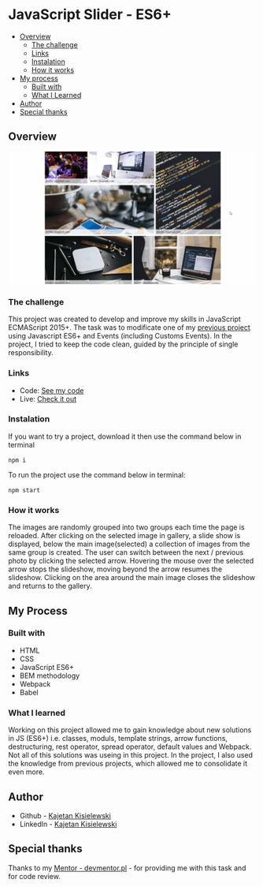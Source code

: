 # JavaScript Slider - ES6+

- [Overview](#overview)
  - [The challenge](#the-challenge)
  - [Links](#links)
  - [Instalation](#instalation)
  - [How it works](#how-it-works)
- [My process](#my-process)
  - [Built with](#built-with)
  - [What I Learned](#what-i-learned)
- [Author](#author)
- [Special thanks](#special-thanks)

## Overview

![](./assets/img/Animation.gif)

### The challenge

This project was created to develop and improve my skills in JavaScript ECMAScript 2015+.
The task was to modificate one of my [previous project](https://github.com/KajetanKisielewski/JavaScript-Slider-Events-) using Javascript ES6+ and Events (including Customs Events). In the project, I tried to keep the code clean, guided by the principle of single responsibility.

### Links

- Code: [See my code]()
- Live: [Check it out]()

### Instalation

If you want to try a project, download it then use the command below in terminal

````
npm i
````

To run the project use the command below in terminal:
````
npm start
````

### How it works

The images are randomly grouped into two groups each time the page is reloaded.
After clicking on the selected image in gallery, a slide show is displayed, below the main image(selected) a collection of images from the same group is created.
The user can switch between the next / previous photo by clicking the selected arrow.
Hovering the mouse over the selected arrow stops the slideshow, moving beyond the arrow resumes the slideshow.
Clicking on the area around the main image closes the slideshow and returns to the gallery.

## My Process

### Built with

- HTML
- CSS
- JavaScript ES6+
- BEM methodology
- Webpack
- Babel

### What I learned

Working on this project allowed me to gain knowledge about new solutions in JS (ES6+) i.e. classes, moduls, template strings, arrow functions, destructuring, rest operator, spread operator, default values and Webpack. Not all of this solutions was useing in this project.
In the project, I also used the knowledge from previous projects, which allowed me to consolidate it even more.


## Author

- Github - [Kajetan Kisielewski](https://github.com/KajetanKisielewski)
- LinkedIn - [Kajetan Kisielewski](https://www.linkedin.com/in/kajetan-kisielewski-157b60208/)

## Special thanks

Thanks to my [Mentor - devmentor.pl](https://devmentor.pl/) - for providing me with this task and for code review.
